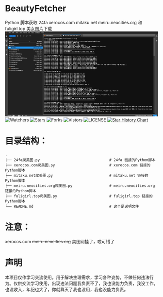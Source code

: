 # BeautyFetcher
Python 脚本获取 24fa xerocos.com mitaku.net meiru.neocities.org 和 fuligirl.top 美女图片下载
![0](images/0.jpeg)
![Watchers](https://img.shields.io/github/watchers/469138946ba5fa/BeautyFetcher) ![Stars](https://img.shields.io/github/stars/469138946ba5fa/BeautyFetcher) ![Forks](https://img.shields.io/github/forks/469138946ba5fa/BeautyFetcher) ![Vistors](https://visitor-badge.laobi.icu/badge?page_id=469138946ba5fa.BeautyFetcher) ![LICENSE](https://img.shields.io/badge/license-CC%20BY--SA%204.0-green.svg)
<a href="https://star-history.com/#469138946ba5fa/BeautyFetcher&Date">
  <picture>
    <source media="(prefers-color-scheme: dark)" srcset="https://api.star-history.com/svg?repos=469138946ba5fa/BeautyFetcher&type=Date&theme=dark" />
    <source media="(prefers-color-scheme: light)" srcset="https://api.star-history.com/svg?repos=469138946ba5fa/BeautyFetcher&type=Date" />
    <img alt="Star History Chart" src="https://api.star-history.com/svg?repos=469138946ba5fa/BeautyFetcher&type=Date" />
  </picture>
</a>

# 目录结构：
    .
    ├── 24fa爬美图.py                                # 24fa 链接的Python脚本  
    ├── xerocos.com爬美图.py                         # xerocos.com 链接的Python脚本  
    ├── mitaku.net爬美图.py                          # mitaku.net 链接的Python脚本  
    ├── meiru.neocities.org爬美图.py                 # meiru.neocities.org 链接的Python脚本  
    ├── fuligirl.top爬美图.py                        # fuligirl.top 链接的Python脚本  
    └── README.md                                   # 这个是说明文件   

# 注意：
xerocos.com ~~meiru.neocities.org~~ 美图网挂了，哎可惜了

# 声明
本项目仅作学习交流使用，用于解决生理需求，学习各种姿势，不做任何违法行为。仅供交流学习使用，出现违法问题我负责不了，我也没能力负责，我没工作，也没收入，年纪也大了，你就算灭了我也没用，我也没能力负责。
